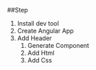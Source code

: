##Step
1. Install dev tool
2. Create Angular App
3. Add Header
    1. Generate Component 
    2. Add Html
    3. Add Css